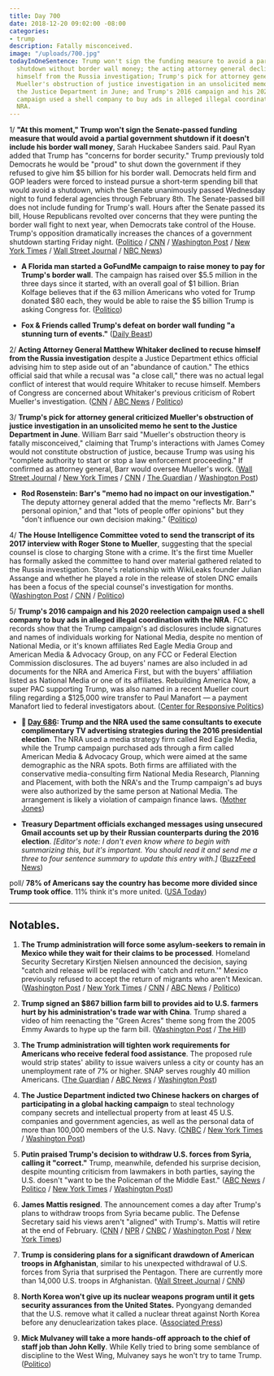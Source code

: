 ```yaml
---
title: Day 700
date: 2018-12-20 09:02:00 -08:00
categories:
- trump
description: Fatally misconceived.
image: "/uploads/700.jpg"
todayInOneSentence: Trump won't sign the funding measure to avoid a partial government
  shutdown without border wall money; the acting attorney general declined to recuse
  himself from the Russia investigation; Trump's pick for attorney general criticized
  Mueller's obstruction of justice investigation in an unsolicited memo he sent to
  the Justice Department in June; and Trump's 2016 campaign and his 2020 reelection
  campaign used a shell company to buy ads in alleged illegal coordination with the
  NRA.
---
```


1/ **"At this moment," Trump won't sign the Senate-passed funding measure that would avoid a partial government shutdown if it doesn't include his border wall money**, Sarah Huckabee Sanders said. Paul Ryan added that Trump has "concerns for border security." Trump previously told Democrats he would be "proud" to shut down the government if they refused to give him $5 billion for his border wall. Democrats held firm and GOP leaders were forced to instead pursue a short-term spending bill that would avoid a shutdown, which the Senate unanimously passed Wednesday night to fund federal agencies through February 8th. The Senate-passed bill does not include funding for Trump's wall. Hours after the Senate passed its bill, House Republicans revolted over concerns that they were punting the border wall fight to next year, when Democrats take control of the House. Trump's opposition dramatically increases the chances of a government shutdown starting Friday night. ([Politico](https://www.politico.com/story/2018/12/20/border-wall-funding-house-1070940) / [CNN](https://www.cnn.com/2018/12/20/politics/donald-trump-shutdown-border-wall-funding/index.html) / [Washington Post](https://www.washingtonpost.com/business/economy/trump-continues-retreat-on-government-shutdown-threat-pledges-to-renew-border-control-battle-in-2019/2018/12/20/3143a752-0457-11e9-b6a9-0aa5c2fcc9e4_story.html) / [New York Times](https://www.nytimes.com/2018/12/20/us/politics/trump-government-shutdown.html) / [Wall Street Journal](https://www.wsj.com/articles/house-to-take-up-spending-bill-as-trump-threatens-vetos-of-democratic-priorities-11545313360) / [NBC News](https://www.nbcnews.com/politics/congress/confusion-reigns-hill-over-path-short-term-funding-bill-n950301))

* **A Florida man started a GoFundMe campaign to raise money to pay for Trump's border wall**. The campaign has raised over $5.5 million in the three days since it started, with an overall goal of $1 billion. Brian Kolfage believes that if the 63 million Americans who voted for Trump donated $80 each, they would be able to raise the $5 billion Trump is asking Congress for. ([Politico](https://www.politico.com/story/2018/12/19/trump-border-wall-gofundme-campaign-1070788))

* **Fox & Friends called Trump's defeat on border wall funding "a stunning turn of events."** ([Daily Beast](https://www.thedailybeast.com/fox-and-friends-stunned-by-trumps-loss-to-pelosi-on-wall))

2/ **Acting Attorney General Matthew Whitaker declined to recuse himself from the Russia investigation** despite a Justice Department ethics official advising him to step aside out of an "abundance of caution." The ethics official said that while a recusal was "a close call," there was no actual legal conflict of interest that would require Whitaker to recuse himself. Members of Congress are concerned about Whitaker's previous criticism of Robert Mueller's investigation. ([CNN](https://www.cnn.com/2018/12/20/politics/matthew-whitaker-attorney-general-robert-mueller-investigation/index.html) / [ABC News](https://abcnews.go.com/Politics/wireStory/ap-source-whitaker-recuse-russia-probe-59931040) / [Politico](https://www.politico.com/story/2018/12/20/matthew-whitaker-recusal-russia-investigation-1071488))

3/ **Trump's pick for attorney general criticized Mueller's obstruction of justice investigation in an unsolicited memo he sent to the Justice Department in June**. William Barr said "Mueller's obstruction theory is fatally misconceived," claiming that Trump's interactions with James Comey would not constitute obstruction of justice, because Trump was using his "complete authority to start or stop a law enforcement proceeding." If confirmed as attorney general, Barr would oversee Mueller's work. ([Wall Street Journal](https://www.wsj.com/articles/trumps-attorney-general-pick-criticized-an-aspect-of-mueller-probe-in-memo-to-justice-department-11545275973) / [New York Times](https://www.nytimes.com/2018/12/20/us/politics/barr-whitaker-mueller-trump.html) / [CNN](https://www.cnn.com/2018/12/19/politics/bill-barr-comey-obstruction/index.html) / [The Guardian](https://www.theguardian.com/us-news/2018/dec/20/william-barr-trump-attorney-general-muller-investigation-memo) / [Washington Post](https://www.washingtonpost.com/world/national-security/attorney-general-nominee-wrote-memo-criticizing-mueller-obstruction-probe/2018/12/20/72a01304-044b-11e9-b5df-5d3874f1ac36_story.html))

* **Rod Rosenstein: Barr's "memo had no impact on our investigation."** The deputy attorney general added that the memo "reflects Mr. Barr's personal opinion," and that "lots of people offer opinions" but they "don't influence our own decision making." ([Politico](https://www.politico.com/story/2018/12/20/rosenstein-barr-memo-mueller-probe-1071029))

4/ **The House Intelligence Committee voted to send the transcript of its 2017 interview with Roger Stone to Mueller**, suggesting that the special counsel is close to charging Stone with a crime. It's the first time Mueller has formally asked the committee to hand over material gathered related to the Russia investigation. Stone's relationship with WikiLeaks founder Julian Assange and whether he played a role in the release of stolen DNC emails has been a focus of the special counsel's investigation for months. ([Washington Post](https://www.washingtonpost.com/politics/mueller-seeks-roger-stones-testimony-to-house-intelligence-panel-suggesting-special-counsel-is-near-end-of-probe-of-trump-adviser/2018/12/19/ac5c3ee6-0226-11e9-b5df-5d3874f1ac36_story.html?utm_term=.11dc361b23d6) / [CNN](https://www.cnn.com/2018/12/19/politics/mueller-roger-stone-house-intel/index.html) / [Politico](https://www.politico.com/story/2018/12/20/house-roger-stone-testimony-mueller-1071601))

5/ **Trump's 2016 campaign and his 2020 reelection campaign used a shell company to buy ads in alleged illegal coordination with the NRA**. FCC records show that the Trump campaign's ad disclosures include signatures and names of individuals working for National Media, despite no mention of National Media, or it's known affiliates Red Eagle Media Group and American Media & Advocacy Group, on any FCC or Federal Election Commission disclosures. The ad buyers' names are also included in ad documents for the NRA and America First, but with the buyers' affiliation listed as National Media or one of its affiliates. Rebuilding America Now, a super PAC supporting Trump, was also named in a recent Mueller court filing regarding a $125,000 wire transfer to Paul Manafort — a payment Manafort lied to federal investigators about. ([Center for Responsive Politics](https://www.opensecrets.org/news/2018/12/trump-2020-campaign-coordination/))

* **📌 [Day 686](https://whatthefuckjusthappenedtoday.com/2018/12/06/day-686/#4-trump-and-the-nra-used-the-same-co): Trump and the NRA used the same consultants to execute complimentary TV advertising strategies during the 2016 presidential election**. The NRA used a media strategy firm called Red Eagle Media, while the Trump campaign purchased ads through a firm called American Media & Advocacy Group, which were aimed at the same demographic as the NRA spots. Both firms are affiliated with the conservative media-consulting firm National Media Research, Planning and Placement, with both the NRA's and the Trump campaign's ad buys were also authorized by the same person at National Media. The arrangement is likely a violation of campaign finance laws. ([Mother Jones](https://www.motherjones.com/politics/2018/12/nra-trump-2016-campaign-coordination-political-advertising/))

* **Treasury Department officials exchanged messages using unsecured Gmail accounts set up by their Russian counterparts during the 2016 election**. *\[Editor's note: I don't even know where to begin with summarizing this, but it's important. You should read it and send me a three to four sentence summary to update this entry with.\]* ([BuzzFeed News](https://www.buzzfeednews.com/article/anthonycormier/russian-agents-sought-us-treasury-records-on-clinton-backers))

poll/ **78% of Americans say the country has become more divided since Trump took office**. 11% think it's more united. ([USA Today](https://www.usatoday.com/story/news/politics/2018/12/20/poll-democrats-republicans-agree-us-divided-worry-trump-health-border-issues/2349589002/))

---

## Notables.

1. **The Trump administration will force some asylum-seekers to remain in Mexico while they wait for their claims to be processed**. Homeland Security Secretary Kirstjen Nielsen announced the decision, saying "catch and release will be replaced with 'catch and return.'" Mexico previously refused to accept the return of migrants who aren't Mexican. ([Washington Post](https://www.washingtonpost.com/world/national-security/dhs-secretary-kirstjen-nielsen-to-face-questions-from-lawmakers/2018/12/20/f7d2ffea-0460-11e9-8186-4ec26a485713_story.html) / [New York Times](https://www.nytimes.com/2018/12/20/world/americas/us-mexico-asylum-migrants.html) / [CNN](https://www.cnn.com/2018/12/20/politics/us-mexico-immigration-dhs/index.html) / [ABC News](https://abcnews.go.com/Politics/dhs-secretary-nielsen-asylum-seekers-forced-wait-mexico/story?id=59920782) / [Politico](https://www.politico.com/story/2018/12/20/trump-migrants-mexico-wait-1071030))

2. **Trump signed an $867 billion farm bill to provides aid to U.S. farmers hurt by his administration's trade war with China**. Trump shared a video of him reenacting the "Green Acres" theme song from the 2005 Emmy Awards to hype up the farm bill. ([Washington Post](https://www.washingtonpost.com/business/2018/12/20/president-trump-signs-billion-farm-bill-into-law/) / [The Hill](https://thehill.com/blogs/in-the-know/in-the-know/422339-trump-tweets-video-of-green-acres-emmys-performance-to-hype))

3. **The Trump administration will tighten work requirements for Americans who receive federal food assistance**. The proposed rule would strip states' ability to issue waivers unless a city or county has an unemployment rate of 7% or higher. SNAP serves roughly 40 million Americans. ([The Guardian](https://www.theguardian.com/us-news/2018/dec/20/trump-administration-food-stamps-snap-regulations) / [ABC News](https://abcnews.go.com/Politics/trump-directs-usda-expand-work-requirements-food-stamps/story?id=59913434) / [Washington Post](https://www.washingtonpost.com/business/economy/trump-administration-aims-to-toughen-work-requirements-for-food-stamps-recipients/2018/12/20/cf687136-03e6-11e9-b6a9-0aa5c2fcc9e4_story.html))

4. **The Justice Department indicted two Chinese hackers on charges of participating in a global hacking campaign** to steal technology company secrets and intellectual property from at least 45 U.S. companies and government agencies, as well as the personal data of more than 100,000 members of the U.S. Navy. ([CNBC](https://www.cnbc.com/2018/12/20/doj-china-national-security-law-enforcement-action.html) / [New York Times](https://www.nytimes.com/2018/12/20/us/politics/us-and-other-nations-to-announce-china-crackdown.html) / [Washington Post](https://www.washingtonpost.com/world/national-security/us-and-more-than-a-dozen-allies-to-condemn-china-for-economic-espionage/2018/12/20/cdfd0338-0455-11e9-b5df-5d3874f1ac36_story.html))

5. **Putin praised Trump's decision to withdraw U.S. forces from Syria, calling it "correct."** Trump, meanwhile, defended his surprise decision, despite mounting criticism from lawmakers in both parties, saying the U.S. doesn't "want to be the Policeman of the Middle East." ([ABC News](https://abcnews.go.com/Politics/us-policeman-middle-east-trump-defends-syria-withdrawal/story?id=59927100) / [Politico](https://www.politico.com/story/2018/12/20/trump-defends-syria-withdrawal-1070943) / [New York Times](https://www.nytimes.com/2018/12/20/world/europe/putin-trump-syria.html) / [Washington Post](https://www.washingtonpost.com/politics/trump-calls-withdrawing-us-troops-from-syria-no-surprise-amid-mounting-backlash/2018/12/20/d26fdcd6-0452-11e9-b6a9-0aa5c2fcc9e4_story.html))

6. **James Mattis resigned**. The announcement comes a day after Trump's plans to withdraw troops from Syria became public. The Defense Secretary said his views aren't "aligned" with Trump's. Mattis will retire at the end of February. ([CNN](https://www.cnn.com/2018/12/20/politics/donald-trump-james-mattis-out/index.html) / [NPR](https://www.npr.org/2018/12/20/623246756/defense-secretary-mattis-to-retire-in-february-trump-says) / [CNBC](https://www.cnbc.com/2018/12/20/james-mattis-will-retire-as-secretary-of-defense-in-february-trump-says.html) / [Washington Post](https://www.washingtonpost.com/world/national-security/trump-announces-mattis-will-leave-as-defense-secretary-at-the-end-of-february/2018/12/20/e1a846ee-e147-11e8-ab2c-b31dcd53ca6b_story.html?utm_term=.04944f2fed7b) / [New York Times](https://www.nytimes.com/2018/12/20/us/politics/jim-mattis-defense-secretary-trump.html))

7. **Trump is considering plans for a significant drawdown of American troops in Afghanistan**, similar to his unexpected withdrawal of U.S. forces from Syria that surprised the Pentagon. There are currently more than 14,000 U.S. troops in Afghanistan. ([Wall Street Journal](https://www.wsj.com/articles/trump-administration-is-considering-substantial-afghan-troop-drawdown-11545341452) / [CNN](https://www.cnn.com/2018/12/20/politics/trump-afghanistan-announcement/index.html))

8. **North Korea won't give up its nuclear weapons program until it gets security assurances from the United States.** Pyongyang demanded that the U.S. remove what it called a nuclear threat against North Korea before any denuclearization takes place. ([Associated Press](https://apnews.com/9ad490e00ff5458daa98edb9745aa27e))

9. **Mick Mulvaney will take a more hands-off approach to the chief of staff job than John Kelly**. While Kelly tried to bring some semblance of discipline to the West Wing, Mulvaney says he won't try to tame Trump. ([Politico](https://www.politico.com/story/2018/12/19/mick-mulvaney-trump-white-house-chief-of-staff-1070785))

